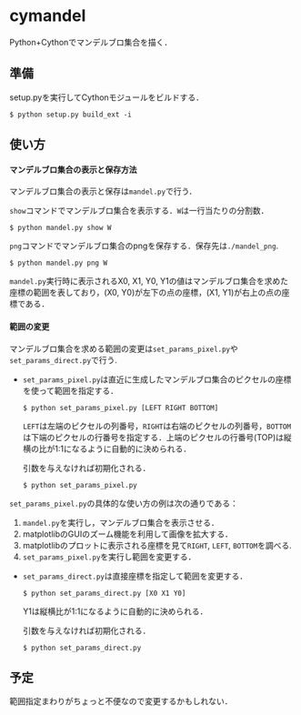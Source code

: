 # cymandel
Python+Cythonでマンデルブロ集合を描く．

## 準備
setup.pyを実行してCythonモジュールをビルドする．

    $ python setup.py build_ext -i
    
## 使い方
#### マンデルブロ集合の表示と保存方法
マンデルブロ集合の表示と保存は`mandel.py`で行う．

`show`コマンドでマンデルブロ集合を表示する．`W`は一行当たりの分割数．

    $ python mandel.py show W

`png`コマンドでマンデルブロ集合のpngを保存する．保存先は`./mandel_png`.

    $ python mandel.py png W

`mandel.py`実行時に表示されるX0, X1, Y0, Y1の値はマンデルブロ集合を求めた座標の範囲を表しており，(X0, Y0)が左下の点の座標，(X1, Y1)が右上の点の座標である．
    
#### 範囲の変更
マンデルブロ集合を求める範囲の変更は`set_params_pixel.py`や`set_params_direct.py`で行う.

* `set_params_pixel.py`は直近に生成したマンデルブロ集合のピクセルの座標を使って範囲を指定する．

      $ python set_params_pixel.py [LEFT RIGHT BOTTOM]

  `LEFT`は左端のピクセルの列番号，`RIGHT`は右端のピクセルの列番号，`BOTTOM`は下端のピクセルの行番号を指定する．上端のピクセルの行番号(TOP)は縦横の比が1:1になるように自動的に決められる．

  引数を与えなければ初期化される．

      $ python set_params_pixel.py

`set_params_pixel.py`の具体的な使い方の例は次の通りである：  
1. `mandel.py`を実行し，マンデルブロ集合を表示させる．
2. matplotlibのGUIのズーム機能を利用して画像を拡大する．
3. matplotlibのプロットに表示される座標を見て`RIGHT`, `LEFT`, `BOTTOM`を調べる.
4. `set_params_pixel.py`を実行し範囲を変更する．

* `set_params_direct.py`は直接座標を指定して範囲を変更する．

      $ python set_params_direct.py [X0 X1 Y0]

  Y1は縦横比が1:1になるように自動的に決められる．

  引数を与えなければ初期化される．

      $ python set_params_direct.py

## 予定
範囲指定まわりがちょっと不便なので変更するかもしれない．
